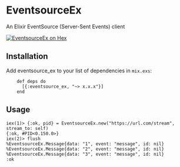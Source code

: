 # EventsourceEx

An Elixir EventSource (Server-Sent Events) client

[![EventsourceEx on Hex](https://img.shields.io/hexpm/v/eventsource_ex?style=flat-square)](https://hex.pm/packages/eventsource_ex)

## Installation

  Add eventsource_ex to your list of dependencies in `mix.exs`:

        def deps do
          [{:eventsource_ex, "~> x.x.x"}]
        end

## Usage

    iex(1)> {:ok, pid} = EventsourceEx.new("https://url.com/stream", stream_to: self)
    {:ok, #PID<0.150.0>}
    iex(2)> flush
    %EventsourceEx.Message{data: "1", event: "message", id: nil}
    %EventsourceEx.Message{data: "2", event: "message", id: nil}
    %EventsourceEx.Message{data: "3", event: "message", id: nil}
    :ok
